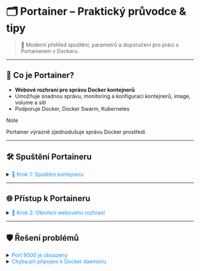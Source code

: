 # 🗂️ Portainer – Praktický průvodce & tipy

> 🚀 Moderní přehled spuštění, parametrů a doporučení pro práci s Portainerem v Dockeru.

---

## 📖 Co je Portainer?

- **Webové rozhraní pro správu Docker kontejnerů**
- Umožňuje snadnou správu, monitoring a konfiguraci kontejnerů, image, volume a sítí
- Podporuje Docker, Docker Swarm, Kubernetes

> [!NOTE]  
> Portainer výrazně zjednodušuje správu Docker prostředí.

---

## 🛠️ Spuštění Portaineru

<details>
<summary><span style="color:#1E90FF;">🔹 Krok 1: Spuštění kontejneru</span></summary>

```cmd
docker run -d -p 9000:9000 --name portainer --restart always -v /var/run/docker.sock:/var/run/docker.sock -v portainer_data:/data portainer/portainer-ce:2.27.5
```

| Parametr                       | Význam                                                                 |
|---------------------------------|------------------------------------------------------------------------|
| `-d`                           | Spustí kontejner na pozadí                                             |
| `-p 9000:9000`                  | Mapuje port 9000 hostitele na port 9000 v kontejneru                   |
| `--name portainer`              | Pojmenuje kontejner jako "portainer"                                   |
| `--restart always`              | Automatický restart při chybě nebo restartu hostitele                  |
| `-v /var/run/docker.sock:/var/run/docker.sock` | Umožňuje Portaineru komunikovat s Docker daemonem         |
| `-v portainer_data:/data`       | Ukládá data Portaineru do trvalého úložiště (Volume)                   |
| `portainer/portainer-ce:2.27.5` | Použitý Docker image Portaineru                                        |

</details>

---

## 🌐 Přístup k Portaineru

<details>
<summary><span style="color:#1E90FF;">🔹 Krok 2: Otevření webového rozhraní</span></summary>

- Po spuštění kontejneru otevřete prohlížeč a zadejte:  
  `http://localhost:9000`
- Nastavte administrátorské heslo a připojte se k Docker endpointu.

<img src="../images/portainer_login.png" alt="Portainer login" width="600px"/>
</details>

---

## 🛡️ Řešení problémů

<details>
<summary><span style="color:#1E90FF;">Port 9000 je obsazený</span></summary>

- Změňte port v příkazu, např.:
  ```cmd
  docker run -d -p 9100:9000 ...
  ```
- Ověřte, zda není jiný kontejner na stejném portu:
  ```cmd
  docker ps
  ```
</details>

<details>
<summary><span style="color:#1E90FF;">Chyba při připojení k Docker daemonu</span></summary>

- Ověřte, že Docker běží a máte správně namapovaný `docker.sock`.
- Zkontrolujte oprávnění k souboru `/var/run/docker.sock`.
</details>